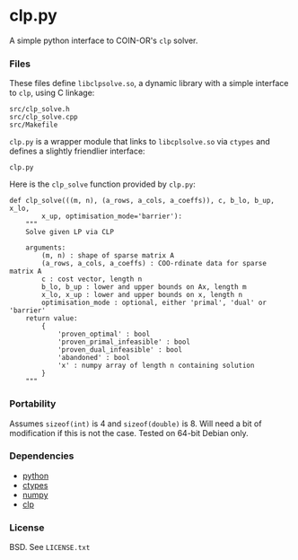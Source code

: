 clp.py
======

A simple python interface to COIN-OR's `clp` solver.

### Files

These files define `libclpsolve.so`, a dynamic library with a simple interface to
`clp`, using C linkage:

    src/clp_solve.h
    src/clp_solve.cpp
    src/Makefile

`clp.py` is a wrapper module that links to `libcplsolve.so` via `ctypes` and defines a slightly friendlier interface:

    clp.py

Here is the `clp_solve` function provided by `clp.py`:

    def clp_solve(((m, n), (a_rows, a_cols, a_coeffs)), c, b_lo, b_up, x_lo,
            x_up, optimisation_mode='barrier'):
        """
        Solve given LP via CLP

        arguments:
            (m, n) : shape of sparse matrix A
            (a_rows, a_cols, a_coeffs) : COO-rdinate data for sparse matrix A
            c : cost vector, length n
            b_lo, b_up : lower and upper bounds on Ax, length m
            x_lo, x_up : lower and upper bounds on x, length n
            optimisation_mode : optional, either 'primal', 'dual' or 'barrier'
        return value:
            {
                'proven_optimal' : bool
                'proven_primal_infeasible' : bool
                'proven_dual_infeasible' : bool
                'abandoned' : bool
                'x' : numpy array of length n containing solution
            }
        """


### Portability

Assumes `sizeof(int)` is 4 and `sizeof(double)` is 8. Will need a bit of modification if this is not the case. Tested on 64-bit Debian only.

### Dependencies

*   [python][]
*   [ctypes][]
*   [numpy][]
*   [clp][]

### License

BSD. See `LICENSE.txt`


[numpy]:    http://numpy.scipy.org/
[clp]:      http://www.coin-or.org/projects/Clp.xml
[python]:   http://python.org/
[ctypes]:   http://docs.python.org/library/ctypes

